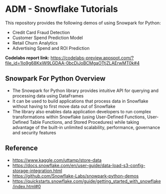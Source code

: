 # ADM - Snowflake Tutorials
This repository provides the following demos of using Snowpark for Python:
- Credit Card Fraud Detection
- Customer Spend Prediction Model
- Retail Churn Analytics
- Advertising Spend and ROI Prediction 

**Codelabs report link:** https://codelabs-preview.appspot.com/?file_id=1Io9g68KxiW9LGDAA-0bcDiJoBCMgaOTtjZLAErwMT0k#4

## Snowpark For Python Overview
- The Snowpark for Python library provides intuitive API for querying and processing data using DataFrames
- It can be used to build applications that process data in Snowflake without having to first move data out of Snowflake
- The library also enables data application developers to run complex transformations within Snowflake (using User-Defined Functions, User-Defined Table Functions, and Stored Procedures) while taking advantage of the built-in unlimited scalability, performance, governance and security features

## Reference
- https://www.kaggle.com/uttamp/store-data 
- https://docs.snowflake.com/en/user-guide/data-load-s3-config-storage-integration.html
- https://github.com/Snowflake-Labs/snowpark-python-demos
- https://quickstarts.snowflake.com/guide/getting_started_with_snowflake/index.html#0
